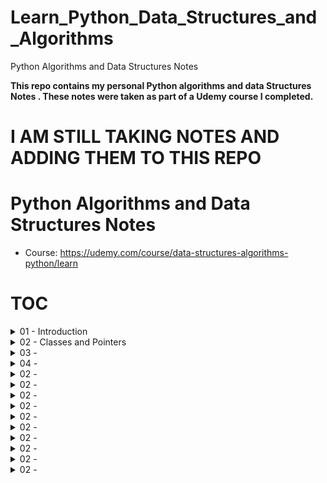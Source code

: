 # Learn_Python_Data_Structures_and_Algorithms
Python Algorithms and Data Structures Notes 

**This repo contains my personal Python algorithms and data Structures Notes . These notes were taken as part of a Udemy course I completed.**

# I AM STILL TAKING NOTES AND ADDING THEM TO THIS REPO

# Python Algorithms and Data Structures Notes 
* Course: https://udemy.com/course/data-structures-algorithms-python/learn

# TOC
<details>
  <summary>01 - Introduction</summary>
      <a href="#">Part 1</a>
      <ol>
          <li><a href="#">description</a></li>
      </ol>
</details>

<details>
  <summary>02 - Classes and Pointers</summary>
      <a href="#">Part 1</a>
      <ol>
          <li><a href="#">description</a></li>
      </ol>
</details>

<details>
  <summary>03 - </summary>
      <a href="#">Part 1</a>
      <ol>
          <li><a href="#">description</a></li>
      </ol>
</details>

<details>
  <summary>04 - </summary>
      <a href="#">Part 1</a>
      <ol>
          <li><a href="#">description</a></li>
      </ol>
</details>

<details>
  <summary>02 - </summary>
      <a href="#">Part 1</a>
      <ol>
          <li><a href="#">description</a></li>
      </ol>
</details>

<details>
  <summary>02 - </summary>
      <a href="#">Part 1</a>
      <ol>
          <li><a href="#">description</a></li>
      </ol>
</details>

<details>
  <summary>02 - </summary>
      <a href="#">Part 1</a>
      <ol>
          <li><a href="#">description</a></li>
      </ol>
</details>

<details>
  <summary>02 - </summary>
      <a href="#">Part 1</a>
      <ol>
          <li><a href="#">description</a></li>
      </ol>
</details>

<details>
  <summary>02 - </summary>
      <a href="#">Part 1</a>
      <ol>
          <li><a href="#">description</a></li>
      </ol>
</details>

<details>
  <summary>02 - </summary>
      <a href="#">Part 1</a>
      <ol>
          <li><a href="#">description</a></li>
      </ol>
</details>

<details>
  <summary>02 - </summary>
      <a href="#">Part 1</a>
      <ol>
          <li><a href="#">description</a></li>
      </ol>
</details>

<details>
  <summary>02 - </summary>
      <a href="#">Part 1</a>
      <ol>
          <li><a href="#">description</a></li>
      </ol>
</details>

<details>
  <summary>02 - </summary>
      <a href="#">Part 1</a>
      <ol>
          <li><a href="#">description</a></li>
      </ol>
</details>

<details>
  <summary>02 - </summary>
      <a href="#">Part 1</a>
      <ol>
          <li><a href="#">description</a></li>
      </ol>
</details>

<!---
<details>
  <summary>TITLE</summary>
      <a href="#">desc</a>
</details>

<ol>
  <li><a href="#">desc</a></li>
</ol>

<details>
  <summary>03 - Title</summary>
      <a href="#">Part 1</a>
      <ol>
          <li><a href="#">desc</a></li>
      </ol>
</details>
--->
